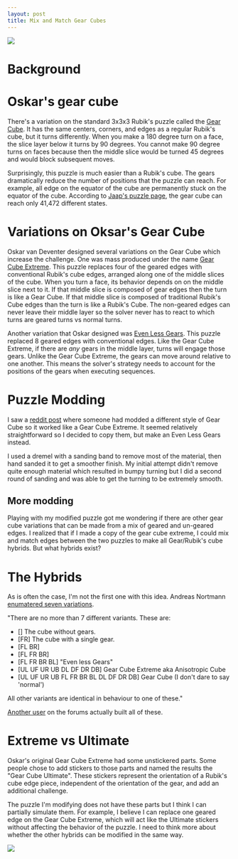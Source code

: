 ```yaml
---
layout: post
title: Mix and Match Gear Cubes
---
```


<img src="/images/mix-and-match-gear-cubes/solved.jpg" style="max-height: 400px">

Background
==========

# Oskar's gear cube

There's a variation on the standard 3x3x3 Rubik's puzzle called the [Gear
Cube](https://en.wikipedia.org/wiki/Gear_Cube). It has the same centers,
corners, and edges as a regular Rubik's cube, but it turns differently. When you
make a 180 degree turn on a face, the slice layer below it turns by 90
degrees. You cannot make 90 degree turns on faces because then the middle slice
would be turned 45 degrees and would block subsequent moves.

Surprisingly, this puzzle is much easier than a Rubik's cube. The gears
dramatically reduce the number of positions that the puzzle can reach. For
example, all edge on the equator of the cube are permanently stuck on the
equator of the cube. According to [Jaap's puzzle
page](https://www.jaapsch.net/puzzles/gearcube.htm), the gear cube can reach
only 41,472 different states. 

# Variations on Oksar's Gear Cube

Oskar van Deventer designed several variations on the Gear Cube which increase
the challenge. One was mass produced under the name [Gear Cube
Extreme](https://youtu.be/0tm-FNfpIQY). This puzzle replaces four of the geared
edges with conventional Rubik's cube edges, arranged along one of the middle
slices of the cube. When you turn a face, its behavior depends on on the middle
slice next to it. If that middle slice is composed of gear edges then the turn
is like a Gear Cube. If that middle slice is composed of traditional Rubik's
Cube edges than the turn is like a Rubik's Cube. The non-geared edges can never
leave their middle layer so the solver never has to react to which turns are
geared turns vs normal turns.

Another variation that Oskar designed was [Even Less
Gears](https://www.youtube.com/watch?v=79p9vfqsquE). This puzzle replaced 8
geared edges with conventional edges. Like the Gear Cube Extreme, if there are
_any_ gears in the middle layer, turns will engage those gears. Unlike the Gear
Cube Extreme, the gears can move around relative to one another. This means the
solver's strategy needs to account for the positions of the gears when executing
sequences.

Puzzle Modding
==============

I saw a [reddit post](https://www.reddit.com/kkkkk5/) where someone had modded a
different style of Gear Cube so it worked like a Gear Cube Extreme. It seemed
relatively straightforward so I decided to copy them, but make an Even Less
Gears instead.

I used a dremel with a sanding band to remove most of the material, then hand
sanded it to get a smoother finish. My initial attempt didn't remove quite
enough material which resulted in bumpy turning but I did a second round of
sanding and was able to get the turning to be extremely smooth.

## More modding

Playing with my modified puzzle got me wondering if there are other gear cube
variations that can be made from a mix of geared and un-geared edges. I realized
that if I made a copy of the gear cube extreme, I could mix and match edges
between the two puzzles to make all Gear/Rubik's cube hybrids. But what hybrids
exist?

The Hybrids
===========

As is often the case, I'm not the first one with this idea. Andreas Nortmann
[enumatered seven
variations](https://twistypuzzles.com/forum/viewtopic.php?p=239636#p239636). 

"There are no more than 7 different variants. These are:

 - [] The cube without gears.
 - [FR] The cube with a single gear.
 - [FL BR]
 - [FL FR BR]
 - [FL FR BR BL] "Even less Gears"
 - [UL UF UR UB DL DF DR DB] Gear Cube Extreme aka Anisotropic Cube
 - [UL UF UR UB FL FR BR BL DL DF DR DB] Gear Cube (I don't dare to say 'normal')

All other variants are identical in behaviour to one of these."

[Another user](https://twistypuzzles.com/forum/viewtopic.php?t=28325) on the
forums actually built all of these.

Extreme vs Ultimate
===================

Oskar's original Gear Cube Extreme had some unstickered parts. Some people chose
to add stickers to those parts and named the results the "Gear Cube Ultimate".
These stickers represent the orientation of a Rubik's cube edge piece,
independent of the orientation of the gear, and add an additional challenge.

The puzzle I'm modifying does not have these parts but I think I can partially
simulate them. For example, I believe I can replace one geared edge on the Gear
Cube Extreme, which will act like the Ultimate stickers without affecting the
behavior of the puzzle. I need to think more about whether the other hybrids can
be modified in the same way.

<img src="/images/mix-and-match-gear-cubes/scrambled.jpg" style="max-height: 400px">
